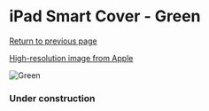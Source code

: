 # iPad Smart Cover - Green

[Return to previous page](/ipad_2)

[High-resolution image from Apple](https://store.storeimages.cdn-apple.com/8756/as-images.apple.com/is/MD309?wid=4500&hei=4500&fmt=png)

<div style="width: 384px"><img src="/everypreview/MD309.png" alt="Green"></div>

### Under construction
